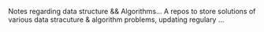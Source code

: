 Notes regarding data structure && Algorithms...
A repos to store solutions of various data stracuture & algorithm problems, updating regulary ...